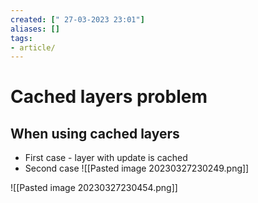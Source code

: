 ```yaml
---
created: [" 27-03-2023 23:01"]
aliases: []
tags:
- article/
---
```


# Cached layers problem

## When using cached layers

- First case - layer with update is cached
- Second case
![[Pasted image 20230327230249.png]]



![[Pasted image 20230327230454.png]]